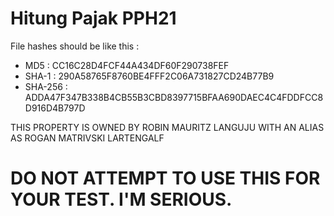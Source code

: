 # Hitung Pajak PPH21

File hashes should be like this : 

* MD5 : CC16C28D4FCF44A434DF60F290738FEF
* SHA-1 : 290A58765F8760BE4FFF2C06A731827CD24B77B9
* SHA-256 : ADDA47F347B338B4CB55B3CBD8397715BFAA690DAEC4C4FDDFCC8D916D4B797D

THIS PROPERTY IS OWNED BY ROBIN MAURITZ LANGUJU WITH AN ALIAS AS ROGAN MATRIVSKI LARTENGALF


DO NOT ATTEMPT TO USE THIS FOR YOUR TEST. I'M SERIOUS.
=

